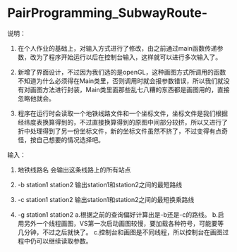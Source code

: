 # PairProgramming_SubwayRoute-

说明：
1. 在个人作业的基础上，对输入方式进行了修改，由之前通过main函数传递参数，改为了程序开始运行以后在控制台输入，这样就可以进行多次输入了。

2. 新增了界面设计，不过因为我们选的是openGL，这种画图方式所调用的函数不知道为什么必须得在Main类里，否则调用时就会报参数错误，所以我们就没有对画图方法进行封装，Main类里面那些乱七八糟的东西都是画图用的，直接忽略他就会。

3. 程序在运行时会读取一个地铁线路文件和一个坐标文件，坐标文件是我们根据经纬度表换算得到的，不过直接换算得到的原图中间部分较挤，所以又进行了折中处理得到了另一份坐标文件，新的坐标文件虽然不挤了，不过变得有点奇怪，按自己想要的情况选择吧。

输入：
1. 地铁线路名
会输出这条线路上的所有站点

2. -b station1 station2
输出station1和station2之间的最短路线

3. -c station1 station2
输出station1和station2之间的最短换乘路线

4. -g station1 station2
a.根据之前的查询偏好计算出是-b还是-c的路线。
b.启用另外一个线程画图，VS第一次启动画图较慢，要加载各种符号，可能要等几分钟，不过之后就快了。
c.控制台和画图是不同线程，所以控制台在画图过程中仍可以继续读取参数。